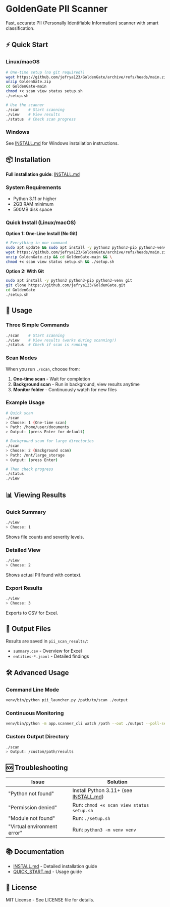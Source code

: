 # GoldenGate PII Scanner

Fast, accurate PII (Personally Identifiable Information) scanner with smart classification.

## ⚡ Quick Start

### Linux/macOS
```bash
# One-time setup (no git required!)
wget https://github.com/jefrya123/GoldenGate/archive/refs/heads/main.zip -O GoldenGate.zip
unzip GoldenGate.zip
cd GoldenGate-main
chmod +x scan view status setup.sh
./setup.sh

# Use the scanner
./scan    # Start scanning
./view    # View results
./status  # Check scan progress
```

### Windows
See [INSTALL.md](INSTALL.md) for Windows installation instructions.

## 📦 Installation

**Full installation guide**: [INSTALL.md](INSTALL.md)

### System Requirements
- Python 3.11 or higher
- 2GB RAM minimum
- 500MB disk space

### Quick Install (Linux/macOS)

**Option 1: One-Line Install (No Git)**
```bash
# Everything in one command
sudo apt update && sudo apt install -y python3 python3-pip python3-venv wget unzip && \
wget https://github.com/jefrya123/GoldenGate/archive/refs/heads/main.zip -O GoldenGate.zip && \
unzip GoldenGate.zip && cd GoldenGate-main && \
chmod +x scan view status setup.sh && ./setup.sh
```

**Option 2: With Git**
```bash
sudo apt install -y python3 python3-pip python3-venv git
git clone https://github.com/jefrya123/GoldenGate.git
cd GoldenGate
./setup.sh
```

## 🚀 Usage

### Three Simple Commands
```bash
./scan    # Start scanning
./view    # View results (works during scanning!)
./status  # Check if scan is running
```

### Scan Modes

When you run `./scan`, choose from:
1. **One-time scan** - Wait for completion
2. **Background scan** - Run in background, view results anytime
3. **Monitor folder** - Continuously watch for new files

### Example Usage

```bash
# Quick scan
./scan
> Choose: 1 (One-time scan)
> Path: /home/user/documents
> Output: (press Enter for default)

# Background scan for large directories
./scan
> Choose: 2 (Background scan)
> Path: /mnt/large_storage
> Output: (press Enter)

# Then check progress
./status
./view
```

## 📊 Viewing Results

### Quick Summary
```bash
./view
> Choose: 1
```
Shows file counts and severity levels.

### Detailed View
```bash
./view
> Choose: 2
```
Shows actual PII found with context.

### Export Results
```bash
./view
> Choose: 3
```
Exports to CSV for Excel.

## 📁 Output Files

Results are saved in `pii_scan_results/`:
- `summary.csv` - Overview for Excel
- `entities-*.jsonl` - Detailed findings

## 🛠️ Advanced Usage

### Command Line Mode
```bash
venv/bin/python pii_launcher.py /path/to/scan ./output
```

### Continuous Monitoring
```bash
venv/bin/python -m app.scanner_cli watch /path --out ./output --poll-seconds 30
```

### Custom Output Directory
```bash
./scan
> Output: /custom/path/results
```

## 🆘 Troubleshooting

| Issue | Solution |
|-------|----------|
| "Python not found" | Install Python 3.11+ (see [INSTALL.md](INSTALL.md)) |
| "Permission denied" | Run: `chmod +x scan view status setup.sh` |
| "Module not found" | Run: `./setup.sh` |
| "Virtual environment error" | Run: `python3 -m venv venv` |

## 📚 Documentation

- [INSTALL.md](INSTALL.md) - Detailed installation guide
- [QUICK_START.md](QUICK_START.md) - Usage guide

## 📄 License

MIT License - See LICENSE file for details.